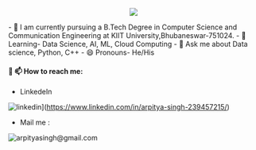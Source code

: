 <p align="center">
  <img src="https://readme-typing-svg.herokuapp.com/?lines=👋+Hi,+I'm+Arpitya+Kumar+Singh!;From+India;👀+I’m+interested+in+Data+Analytics,+Cloud+Computing,+SDE,+AI,+and+ML.;🌱+I’m+studying+in+3rd+year.;&font=Fira%20Code&center=true&width=900&height=50&duration=4000&pause=1000">
</p>
- 🧠 I am currently pursuing a B.Tech Degree in Computer Science and Communication Engineering at KIIT University,Bhubaneswar-751024.
- 👀 Learning- Data Science, AI, ML, Cloud Computing
- 💬 Ask me about Data science, Python, C++
- 😄 Pronouns- He/His
   
  
  #### 🔗 📫 How to reach me:
  
  - LinkedeIn
  
  ![linkedin](https://img.shields.io/badge/linkedin-0A66C2?style=for-the-badge&logo=linkedin&logoColor=white)](https://www.linkedin.com/in/arpitya-singh-239457215/)
  
  - Mail me :
  
  ![arpityasingh@gmail.com](https://img.shields.io/badge/Gmail-D14836?style=for-the-badge&logo=gmail&logoColor=white)
  
  


